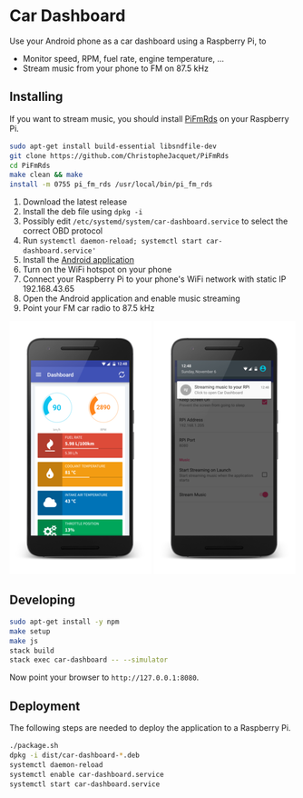Car Dashboard
=============

Use your Android phone as a car dashboard using a Raspberry Pi, to

 - Monitor speed, RPM, fuel rate, engine temperature, ...
 - Stream music from your phone to FM on 87.5 kHz

Installing
----------

If you want to stream music, you should install [PiFmRds](https://github.com/ChristopheJacquet/PiFmRds) on your Raspberry Pi.

```sh
sudo apt-get install build-essential libsndfile-dev
git clone https://github.com/ChristopheJacquet/PiFmRds
cd PiFmRds
make clean && make
install -m 0755 pi_fm_rds /usr/local/bin/pi_fm_rds
```

1. Download the latest release
2. Install the deb file using `dpkg -i`
3. Possibly edit `/etc/systemd/system/car-dashboard.service` to select the correct OBD protocol
4. Run `systemctl daemon-reload; systemctl start car-dashboard.service'`
5. Install the [Android application](https://github.com/hverr/car-dashboard-android)
6. Turn on the WiFi hotspot on your phone
7. Connect your Raspberry Pi to your phone's WiFi network with static IP 192.168.43.65
8. Open the Android application and enable music streaming
9. Point your FM car radio to 87.5 kHz

![screenshot of dashboard][dashboard] ![screenshot of streaming][streaming]

  [dashboard]: media/dashboard_250.png
  [streaming]: media/streaming_250.png

Developing
----------

```sh
sudo apt-get install -y npm
make setup
make js
stack build
stack exec car-dashboard -- --simulator
```

Now point your browser to `http://127.0.0.1:8080`.


Deployment
----------

The following steps are needed to deploy the application to a Raspberry Pi.

```sh
./package.sh
dpkg -i dist/car-dashboard-*.deb
systemctl daemon-reload
systemctl enable car-dashboard.service
systemctl start car-dashboard.service
```
